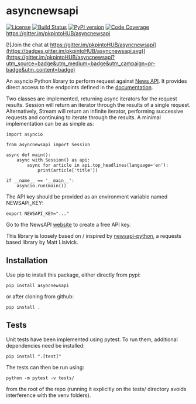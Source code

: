 # asyncnewsapi

[![License](https://img.shields.io/badge/License-Apache%202.0-blue.svg)](https://opensource.org/licenses/Apache-2.0)
[![Build Status](https://travis-ci.org/pkpinto/asyncnewsapi.svg?branch=master)](https://travis-ci.org/pkpinto/asyncnewsapi)
[![PyPI version](https://badge.fury.io/py/asyncnewsapi.svg)](https://badge.fury.io/py/asyncnewsapi)
[![Code Coverage](https://codecov.io/gh/pkpinto/asyncnewsapi/branch/master/graph/badge.svg)](https://codecov.io/gh/pkpinto/asyncnewsapi)
https://gitter.im/pkpintoHUB/asyncnewsapi

[![Join the chat at https://gitter.im/pkpintoHUB/asyncnewsapi](https://badges.gitter.im/pkpintoHUB/asyncnewsapi.svg)](https://gitter.im/pkpintoHUB/asyncnewsapi?utm_source=badge&utm_medium=badge&utm_campaign=pr-badge&utm_content=badge)

An asyncio Python library to perform request against [News API](https://newsapi.org). It provides direct access to the endpoints defined in the [documentation](https://newsapi.org/docs/endpoints). 

Two classes are implemented, returning async iterators for the request results. Session will return an iterator through the results of a single request. Alternatively, Stream will return an infinite iterator, performing successive requests and continuing to iterate through the results. A minimal implementation can be as simple as:
```
import asyncio

from asyncnewsapi import Session

async def main():
    async with Session() as api:
        async for article in api.top_headlines(language='en'):
            print(article['title'])

if __name__ == '__main__':
    asyncio.run(main())
```

The API key should be provided as an environment variable named NEWSAPI_KEY:
```
export NEWSAPI_KEY="..."
```
Go to the NewsAPI [website](https://newsapi.org) to create a free API key.

This library is loosely based on / inspired by [newsapi-python](https://github.com/mattlisiv/newsapi-python), a requests based library by Matt Lisivick.

## Installation

Use pip to install this package, either directly from pypi:
```
pip install asyncnewsapi
```
or after cloning from github:
```
pip install .
```

## Tests

Unit tests have been implemented using pytest. To run them, additional dependencies need be installed:
```
pip install ".[test]"
```

The tests can then be run using:
```
python -m pytest -v tests/
```
from the root of the repo (running it explicitly on the tests/ directory avoids interference with the venv folders).
